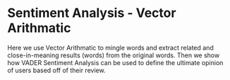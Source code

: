 # Sentiment Analysis - Vector Arithmatic

Here we use Vector Arithmatic to mingle words and extract related and close-in-meaning results (words) from the original words.
Then we show how VADER Sentiment Analysis can be used to define the ultimate opinion of users based off of their review.
